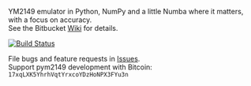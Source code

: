 YM2149 emulator in Python, NumPy and a little Numba where it matters, with a focus on accuracy.  
See the Bitbucket [Wiki](https://bitbucket.org/combatopera/pym2149/wiki) for details.

[![Build Status](https://drone.io/bitbucket.org/combatopera/pym2149/status.png)](https://drone.io/bitbucket.org/combatopera/pym2149)

File bugs and feature requests in [Issues](https://bitbucket.org/combatopera/pym2149/issues).  
Support pym2149 development with Bitcoin: `17xqLXK5YhrhVqtYrxcoYDzHoNPX3FYu3n`  
